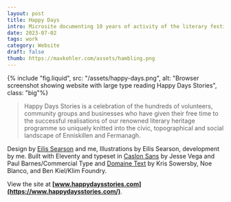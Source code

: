 ```yaml
---
layout: post
title: Happy Days
intro: Microsite documenting 10 years of activity of the literary festival in Enniskillen, County Fermanagh.
date: 2023-07-02
tags: work
category: Website
draft: false
thumb: https://maxkohler.com/assets/hambling.png
---
```


{% include "fig.liquid", src: "/assets/happy-days.png", alt: "Browser screenshot showing website with large type reading Happy Days Stories", class: "big"%}

> Happy Days Stories is a celebration of the hundreds of volunteers, community groups and businesses who have given their free time to the successful realisations of our renowned literary heritage programme so uniquely knitted into the civic, topographical and social landscape of Enniskillen and Fermanagh.

Design by [Eilis Searson](https://www.eilissearson.com/) and me, Illustrations by Eilis Searson, development by me. Built with Eleventy and typeset in [Caslon Sans](https://commercialtype.com/catalog/caslon_sans_shaded) by Jesse Vega and Paul Barnes/Commercial Type and [Domaine Text](https://klim.co.nz/retail-fonts/domaine-text/) by Kris Sowersby, Noe Blanco, and Ben Kiel/Klim Foundry.

View the site at **[www.happydaysstories.com](https://www.happydaysstories.com/)**.
